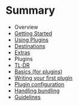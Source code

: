 # Summary

 - Overview
  - [Getting Started](contents/overview/getting-started.md)
  - [Using Plugins](contents/overview/using-plugins.md)
  - [Destinations](contents/overview/dest.md)
  - [Extras](contents/overview/extras.md)
 - Plugins
  - [TL;DR](contents/plugins/tldr.md)
  - [Basics (for plugins)](contents/plugins/basics.md)
  - [Writing your first plugin](contents/plugins/writing.md)
  - [Plugin configuration](contents/plugins/config.md)
  - [Handling bundling](contents/plugins/bundling.md)
  - [Guidelines](contents/plugins/guidelines.md)